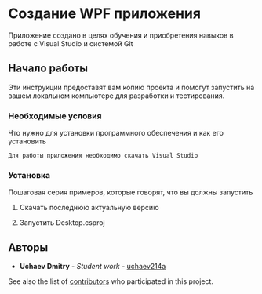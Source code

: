 # Создание WPF приложения

Приложение создано в целях обучения и приобретения навыков в работе с Visual Studio и системой Git

## Начало работы

Эти инструкции предоставят вам копию проекта и помогут запустить на вашем локальном компьютере для разработки и тестирования.

### Необходимые условия

Что нужно для установки программного обеспечения и как его установить

```
Для работы приложения необходимо скачать Visual Studio
```

### Установка

Пошаговая серия примеров, которые говорят, что вы должны запустить

1. Скачать последнюю актуальную версию 

2. Запустить Desktop.csproj



## Авторы

* **Uchaev Dmitry** - *Student work* - [uchaev214a](https://github.com/uchaev214a)

See also the list of [contributors](https://github.com/uchaev214a/ToDo/contributors) who participated in this project.
